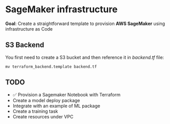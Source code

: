 # SageMaker infrastructure

**Goal**: Create a straightforward template to provision **AWS SageMaker** using infrastructure as Code

## S3 Backend

You first need to create a S3 bucket and then reference it in *backend.tf* file:

```
mv terraform_backend.template backend.tf
```

## TODO

- :white_check_mark: Provision a Sagemaker Notebook with Terraform
- Create a model deploy package
- Integrate with an example of ML package
- Create a training task
- Create resources under VPC